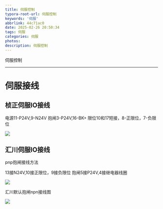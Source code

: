```yaml
---
title: 伺服控制
typora-root-url: 伺服控制
keywords: '伺服'
abbrlink: 44c71ac0
date: 2025-02-26 20:50:34
tags: 伺服
categories: 伺服
photos:
description: 伺服控制
---
```


伺服控制

<!--more-->

------

# 伺服接线

## 桢正伺服IO接线

电源11-P24V,9-N24V
抱闸3-P24V,16-BK+
限位10和17短接，8-正限位，7-负限位

![](桢正伺服引脚定义.png)

## 汇川伺服IO接线

pnp抱闸接线方法

13接N24V,10接正限位，9接负限位
抱闸5接P24V,4接继电器线圈

![](汇川伺服信号表.png)

汇川默认抱闸npn接线图

![](汇川伺服抱闸标准接线图.png)

